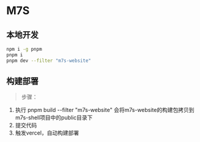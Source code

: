 # M7S

## 本地开发

```bash
npm i -g pnpm
pnpm i
pnpm dev --filter "m7s-website"
```

## 构建部署

> 步骤：

1. 执行 pnpm build --filter "m7s-website" 会将m7s-website的构建包拷贝到m7s-shell项目中的public目录下
2. 提交代码
3. 触发vercel，自动构建部署
